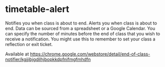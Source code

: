 # timetable-alert

Notifies you when class is about to end.
Alerts you when class is about to end. Data can be sourced from a spreadsheet or a Google Calendar. You can specify the number of minutes before the end of class that you wish to receive a notification. You might use this to remember to set your class a reflection or exit ticket.

Available at https://chrome.google.com/webstore/detail/end-of-class-notifier/kgjjibjgdilhjbopkkdpfnifmgfmhdfn
